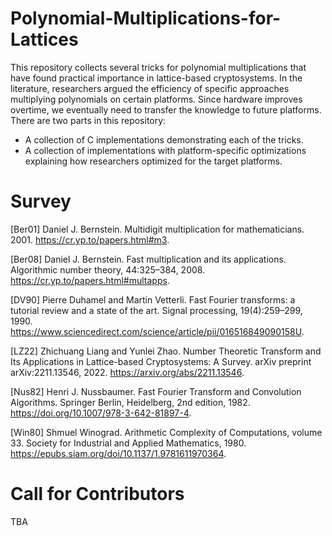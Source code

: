 # Polynomial-Multiplications-for-Lattices

This repository collects several tricks for polynomial multiplications that have found practical importance in lattice-based cryptosystems.
In the literature, researchers argued the efficiency of specific approaches multiplying polynomials on certain platforms.
Since hardware improves overtime, we eventually need to transfer the knowledge to future platforms.
There are two parts in this repository:
- A collection of C implementations demonstrating each of the tricks.
- A collection of implementations with platform-specific optimizations explaining how researchers optimized for the target platforms.

# Survey

[Ber01]
Daniel J. Bernstein. Multidigit multiplication for mathematicians. 2001. https://cr.yp.to/papers.html#m3.

[Ber08]
Daniel J. Bernstein. Fast multiplication and its applications. Algorithmic number theory, 44:325–384, 2008. https://cr.yp.to/papers.html#multapps.

[DV90]
Pierre Duhamel and Martin Vetterli. Fast Fourier transforms: a tutorial review and a state of the art. Signal processing, 19(4):259–299, 1990. https://www.sciencedirect.com/science/article/pii/016516849090158U.

[LZ22]
Zhichuang Liang and Yunlei Zhao. Number Theoretic Transform and Its Applications in Lattice-based Cryptosystems: A Survey. arXiv preprint arXiv:2211.13546, 2022. https://arxiv.org/abs/2211.13546.

[Nus82]
Henri J. Nussbaumer. Fast Fourier Transform and Convolution Algorithms. Springer Berlin, Heidelberg, 2nd edition, 1982. https://doi.org/10.1007/978-3-642-81897-4.

[Win80]
Shmuel Winograd. Arithmetic Complexity of Computations, volume 33. Society for Industrial and Applied Mathematics, 1980. https://epubs.siam.org/doi/10.1137/1.9781611970364.

# Call for Contributors

TBA



